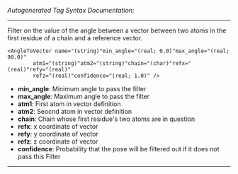 _Autogenerated Tag Syntax Documentation:_

---
Filter on the value of the angle between a vector between two atoms in the first residue of a chain and a reference vector.

```
<AngleToVector name="(string)"min_angle="(real; 0.0)"max_angle="(real; 90.0)"
        atm1="(string)"atm2="(string)"chain="(char)"refx="(real)"refy="(real)"
        refz="(real)"confidence="(real; 1.0)" />
```

-   **min_angle**: Minimum angle to pass the filter
-   **max_angle**: Maximum angle to pass the filter
-   **atm1**: First atom in vector definition
-   **atm2**: Seocnd atom in vector definition
-   **chain**: Chain whose first residue's two atoms are in question
-   **refx**: x coordinate of vector
-   **refy**: y coordinate of vector
-   **refz**: z coordinate of vector
-   **confidence**: Probability that the pose will be filtered out if it does not pass this Filter

---
